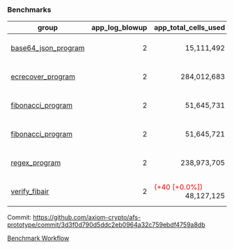 ### Benchmarks
| group | app_log_blowup | app_total_cells_used | app_total_cycles | app_total_proof_time_ms | leaf_log_blowup | leaf_total_cells_used | leaf_total_cycles | leaf_total_proof_time_ms | instance | alloc |
|---|---|---|---|---|---|---|---|---|---|---|
| [ base64_json_program ](https://github.com/axiom-crypto/afs-prototype/blob/gh-pages/benchmarks/individual/base64_json-2-2-64cpu-linux-arm64-mimalloc.md) | <div style='text-align: right'> 2 </div>  | <div style='text-align: right'> 15,111,492 </div>  | <div style='text-align: right'> 217,347 </div>  | <span style='color: red'>(+39.0 [+1.5%])</span><div style='text-align: right'> 2,687.0 </div>  | <div style='text-align: right'> 2 </div>  | <span style='color: green'>(-53,010 [-0.0%])</span><div style='text-align: right'> 880,163,275 </div>  | <span style='color: green'>(-5,014 [-0.1%])</span><div style='text-align: right'> 6,773,643 </div>  | <span style='color: green'>(-353.0 [-0.7%])</span><div style='text-align: right'> 50,076.0 </div>  | 64cpu-linux-arm64 | mimalloc |
| [ ecrecover_program ](https://github.com/axiom-crypto/afs-prototype/blob/gh-pages/benchmarks/individual/ecrecover-2-2-64cpu-linux-arm64-mimalloc.md) | <div style='text-align: right'> 2 </div>  | <div style='text-align: right'> 284,012,683 </div>  | <div style='text-align: right'> 5,163,177 </div>  | <span style='color: red'>(+59.0 [+0.2%])</span><div style='text-align: right'> 26,570.0 </div>  | <div style='text-align: right'> - </div>  | <div style='text-align: right'> - </div>  | <div style='text-align: right'> - </div>  | <div style='text-align: right'> - </div>  | 64cpu-linux-arm64 | mimalloc |
| [ fibonacci_program ](https://github.com/axiom-crypto/afs-prototype/blob/gh-pages/benchmarks/individual/fibonacci-2-2-64cpu-linux-arm64-mimalloc.md) | <div style='text-align: right'> 2 </div>  | <div style='text-align: right'> 51,645,731 </div>  | <div style='text-align: right'> 1,500,219 </div>  | <span style='color: green'>(-20.0 [-0.3%])</span><div style='text-align: right'> 6,686.0 </div>  | <div style='text-align: right'> 2 </div>  | <span style='color: green'>(-36,460 [-0.0%])</span><div style='text-align: right'> 461,043,247 </div>  | <span style='color: green'>(-3,408 [-0.1%])</span><div style='text-align: right'> 3,505,146 </div>  | <span style='color: green'>(-195.0 [-0.5%])</span><div style='text-align: right'> 36,033.0 </div>  | 64cpu-linux-arm64 | mimalloc |
| [ fibonacci_program ](https://github.com/axiom-crypto/afs-prototype/blob/gh-pages/benchmarks/individual/fibonacci-2-2-64cpu-linux-x64-jemalloc.md) | <div style='text-align: right'> 2 </div>  | <div style='text-align: right'> 51,645,721 </div>  | <div style='text-align: right'> 1,500,219 </div>  | <span style='color: green'>(-217.0 [-3.0%])</span><div style='text-align: right'> 7,090.0 </div>  | <div style='text-align: right'> 2 </div>  | <span style='color: red'>(+1,770 [+0.0%])</span><div style='text-align: right'> 461,061,567 </div>  | <span style='color: red'>(+72 [+0.0%])</span><div style='text-align: right'> 3,506,852 </div>  | <span style='color: green'>(-2,785.0 [-7.4%])</span><div style='text-align: right'> 35,003.0 </div>  | 64cpu-linux-x64 | jemalloc |
| [ regex_program ](https://github.com/axiom-crypto/afs-prototype/blob/gh-pages/benchmarks/individual/regex-2-2-64cpu-linux-arm64-mimalloc.md) | <div style='text-align: right'> 2 </div>  | <div style='text-align: right'> 238,973,705 </div>  | <div style='text-align: right'> 4,190,904 </div>  | <span style='color: red'>(+92.0 [+0.3%])</span><div style='text-align: right'> 27,207.0 </div>  | <div style='text-align: right'> 2 </div>  | <span style='color: green'>(-10,320 [-0.0%])</span><div style='text-align: right'> 940,447,239 </div>  | <span style='color: green'>(-941 [-0.0%])</span><div style='text-align: right'> 7,309,405 </div>  | <span style='color: red'>(+1,423.0 [+2.1%])</span><div style='text-align: right'> 70,824.0 </div>  | 64cpu-linux-arm64 | mimalloc |
| [ verify_fibair ](https://github.com/axiom-crypto/afs-prototype/blob/gh-pages/benchmarks/individual/verify_fibair-2-2-64cpu-linux-arm64-mimalloc.md) | <div style='text-align: right'> 2 </div>  | <span style='color: red'>(+40 [+0.0%])</span><div style='text-align: right'> 48,127,125 </div>  | <span style='color: red'>(+25 [+0.0%])</span><div style='text-align: right'> 198,605 </div>  | <span style='color: red'>(+22.0 [+0.4%])</span><div style='text-align: right'> 5,690.0 </div>  | <div style='text-align: right'> - </div>  | <div style='text-align: right'> - </div>  | <div style='text-align: right'> - </div>  | <div style='text-align: right'> - </div>  | 64cpu-linux-arm64 | mimalloc |


Commit: https://github.com/axiom-crypto/afs-prototype/commit/3d3f0d790d5ddc2eb0964a32c759ebdf4759a8db

[Benchmark Workflow](https://github.com/axiom-crypto/afs-prototype/actions/runs/12173588606)
